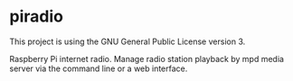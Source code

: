 piradio
=======

This project is using the GNU General Public License version 3.

Raspberry Pi internet radio. Manage radio station playback by mpd media server via the command line or a web interface.
